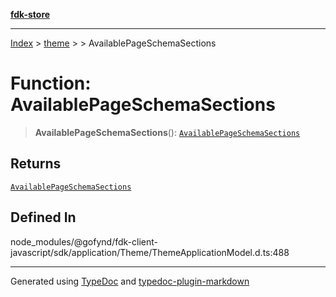 [**fdk-store**](../../../README.md)
***

[Index](../../../API.md) > [theme](../../README.md) > [<internal>](../README.md) > AvailablePageSchemaSections

# Function: AvailablePageSchemaSections

> **AvailablePageSchemaSections**(): [`AvailablePageSchemaSections`](../type-aliases/type-alias.AvailablePageSchemaSections.md)

## Returns

[`AvailablePageSchemaSections`](../type-aliases/type-alias.AvailablePageSchemaSections.md)

## Defined In

node\_modules/@gofynd/fdk-client-javascript/sdk/application/Theme/ThemeApplicationModel.d.ts:488

***
Generated using [TypeDoc](https://typedoc.org/) and [typedoc-plugin-markdown](https://www.npmjs.com/package/typedoc-plugin-markdown)
